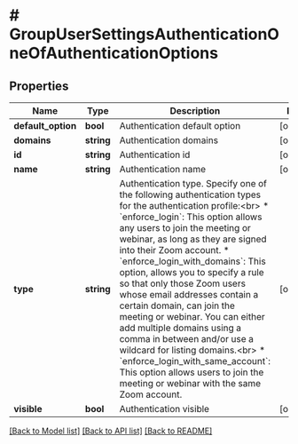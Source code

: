 # # GroupUserSettingsAuthenticationOneOfAuthenticationOptions

## Properties

Name | Type | Description | Notes
------------ | ------------- | ------------- | -------------
**default_option** | **bool** | Authentication default option | [optional]
**domains** | **string** | Authentication domains | [optional]
**id** | **string** | Authentication id | [optional]
**name** | **string** | Authentication name | [optional]
**type** | **string** | Authentication type. Specify one of the following authentication types for the authentication profile:&lt;br&gt;  * &#x60;enforce_login&#x60;: This option allows any users to join the meeting or webinar, as long as they are signed into their Zoom account.  * &#x60;enforce_login_with_domains&#x60;: This option, allows you to specify a rule so that only those Zoom users whose email addresses contain a certain domain, can join the meeting or webinar. You can either add multiple domains using a comma in between and/or use a wildcard for listing domains.&lt;br&gt;  * &#x60;enforce_login_with_same_account&#x60;: This option allows users to join the meeting or webinar with the same Zoom account. | [optional]
**visible** | **bool** | Authentication visible | [optional]

[[Back to Model list]](../../README.md#models) [[Back to API list]](../../README.md#endpoints) [[Back to README]](../../README.md)

